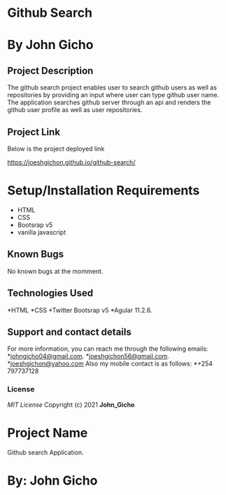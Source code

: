 # Github Search

# By **John Gicho**

## Project Description
The github search project enables user to search github users as well as repositories by providing an input where user can type github user name. The application searches github server through an api and renders the github user profile as well as user repositories. 

## Project Link
Below is the project deployed link

https://joeshgichon.github.io/github-search/


# Setup/Installation Requirements
* HTML
* CSS
* Bootsrap v5
* vanilla javascript

## Known Bugs
No known bugs at the momment.

## Technologies Used
*HTML
*CSS
*Twitter Bootsrap v5
*Agular 11.2.6.

## Support and contact details
For more information, you can reach me through the following emails:
*johngicho04@gmail.com.
*joeshgichon56@gmail.com.
*joeshgichon@yahoo.com
Also my mobile contact is as follows:
*+254 797737128

### License
*MIT License*
Copyright (c) 2021 **John_Gicho**

# Project Name
Github search Application.

# By: **John Gicho**



